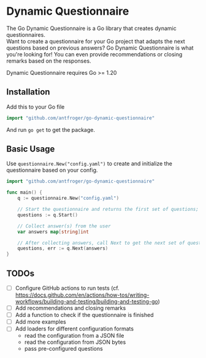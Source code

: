 # Dynamic Questionnaire

The Go Dynamic Questionnaire is a Go library that creates dynamic questionnaires.  
Want to create a questionnaire for your Go project that adapts the next questions based on previous answers?
Go Dynamic Questionnaire is what you're looking for!
You can even provide recommendations or closing remarks based on the responses.

Dynamic Questionnaire requires Go >= 1.20

## Installation

Add this to your Go file

```go
import "github.com/antfroger/go-dynamic-questionnaire"
```

And run `go get` to get the package.

## Basic Usage

Use `questionnaire.New("config.yaml")` to create and initialize the questionnaire based on your config.

```go
import "github.com/antfroger/go-dynamic-questionnaire"

func main() {
    q := questionnaire.New("config.yaml")

    // Start the questionnaire and returns the first set of questions; the one(s) without conditions
    questions := q.Start()

    // Collect answer(s) from the user
    var answers map[string]int

    // After collecting answers, call Next to get the next set of questions based on the answers
    questions, err := q.Next(answers)
}
```

## TODOs

- [ ] Configure GitHub actions to run tests (cf. <https://docs.github.com/en/actions/how-tos/writing-workflows/building-and-testing/building-and-testing-go>)
- [ ] Add recommendations and closing remarks
- [ ] Add a function to check if the questionnaire is finished
- [ ] Add more examples
- [ ] Add loaders for different configuration formats
  - read the configuration from a JSON file
  - read the configuration from JSON bytes
  - pass pre-configured questions
